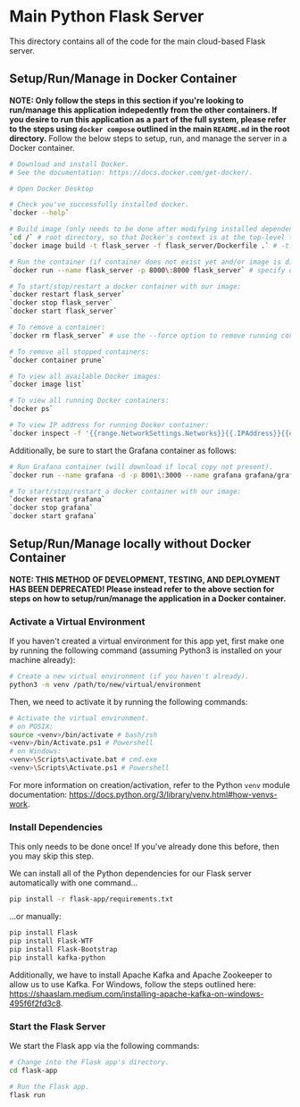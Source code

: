 # Main Python Flask Server
This directory contains all of the code for the main cloud-based Flask server.

## Setup/Run/Manage in Docker Container
**NOTE: Only follow the steps in this section if you're looking to run/manage this application indepedently from the other containers. If you desire to run this application as a part of the full system, please refer to the steps using `docker compose` outlined in the main `README.md` in the root directory.**
Follow the below steps to setup, run, and manage the server in a Docker container.

```bash
# Download and install Docker.
# See the documentation: https://docs.docker.com/get-docker/.

# Open Docker Desktop

# Check you've successfully installed docker.
`docker --help`

# Build image (only needs to be done after modifying installed dependencies and/or OS-level package versions).
`cd /` # root directory, so that Docker's context is at the top-level to allow copying of the `common` directory.
`docker image build -t flask_server -f flask_server/Dockerfile .` # -t: Name to be given to built image

# Run the container (if container does not exist yet and/or image is different)
`docker run --name flask_server -p 8000\:8000 flask_server` # specify option -d to run in detached mode

# To start/stop/restart a docker container with our image:
`docker restart flask_server`
`docker stop flask_server`
`docker start flask_server`

# To remove a container:
`docker rm flask_server` # use the --force option to remove running containers

# To remove all stopped containers:
`docker container prune`

# To view all available Docker images:
`docker image list`

# To view all running Docker containers:
`docker ps`

# To view IP address for running Docker container:
`docker inspect -f '{{range.NetworkSettings.Networks}}{{.IPAddress}}{{end}}' flask_server`
```

Additionally, be sure to start the Grafana container as follows:
```bash
# Run Grafana container (will download if local copy not present).
`docker run --name grafana -d -p 8001\:3000 --name grafana grafana/grafana-oss`

# To start/stop/restart a docker container with our image:
`docker restart grafana`
`docker stop grafana`
`docker start grafana`
```

## Setup/Run/Manage locally without Docker Container
**NOTE: THIS METHOD OF DEVELOPMENT, TESTING, AND DEPLOYMENT HAS BEEN DEPRECATED! Please instead refer to the above section for steps on how to setup/run/manage the application in a Docker container.**

### Activate a Virtual Environment
If you haven't created a virtual environment for this app yet, first make one by running the following command (assuming Python3 is installed on your machine already):
```bash
# Create a new virtual environment (if you haven't already).
python3 -m venv /path/to/new/virtual/environment
```

Then, we need to activate it by running the following commands:
```bash
# Activate the virtual environment.
# on POSIX:
source <venv>/bin/activate # bash/zsh
<venv>/bin/Activate.ps1 # Powershell
# on Windows:
<venv>\Scripts\activate.bat # cmd.exe
<venv>\Scripts\Activate.ps1 # Powershell
```

For more information on creation/activation, refer to the Python `venv` module documentation: https://docs.python.org/3/library/venv.html#how-venvs-work.

### Install Dependencies
This only needs to be done once! If you've already done this before, then you may skip this step.

We can install all of the Python dependencies for our Flask server automatically with one command...
```bash
pip install -r flask-app/requirements.txt
```

...or manually:
```bash
pip install Flask
pip install Flask-WTF
pip install Flask-Bootstrap
pip install kafka-python
```

Additionally, we have to install Apache Kafka and Apache Zookeeper to allow us to use Kafka. For Windows, follow the steps outlined here: https://shaaslam.medium.com/installing-apache-kafka-on-windows-495f6f2fd3c8.

### Start the Flask Server
We start the Flask app via the following commands:
```bash
# Change into the Flask app's directory.
cd flask-app

# Run the Flask app.
flask run
```